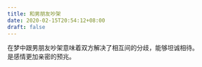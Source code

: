 ```yaml
---
title: 和男朋友吵架
date: 2020-02-15T20:54:12+08:00
draft: false
---
```


在梦中跟男朋友吵架意味着双方解决了相互间的分歧，能够坦诚相待。<br>
是感情更加亲密的预兆。<br>
